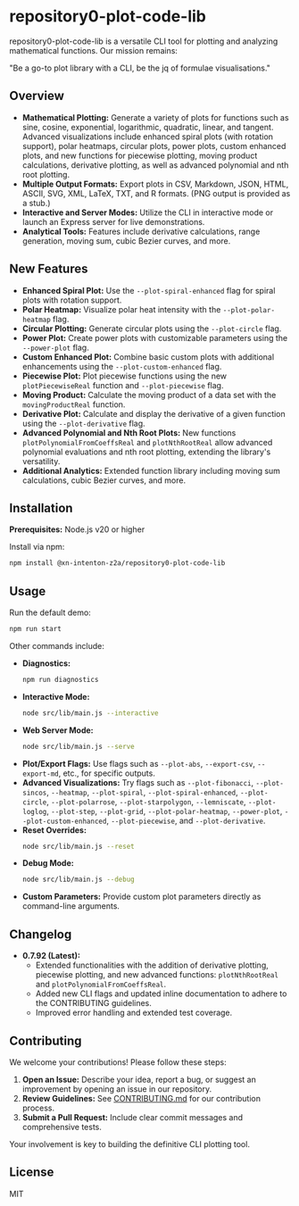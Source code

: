 # repository0-plot-code-lib

repository0-plot-code-lib is a versatile CLI tool for plotting and analyzing mathematical functions. Our mission remains:

"Be a go-to plot library with a CLI, be the jq of formulae visualisations."

## Overview

- **Mathematical Plotting:** Generate a variety of plots for functions such as sine, cosine, exponential, logarithmic, quadratic, linear, and tangent. Advanced visualizations include enhanced spiral plots (with rotation support), polar heatmaps, circular plots, power plots, custom enhanced plots, and new functions for piecewise plotting, moving product calculations, derivative plotting, as well as advanced polynomial and nth root plotting.
- **Multiple Output Formats:** Export plots in CSV, Markdown, JSON, HTML, ASCII, SVG, XML, LaTeX, TXT, and R formats. (PNG output is provided as a stub.)
- **Interactive and Server Modes:** Utilize the CLI in interactive mode or launch an Express server for live demonstrations.
- **Analytical Tools:** Features include derivative calculations, range generation, moving sum, cubic Bezier curves, and more.

## New Features

- **Enhanced Spiral Plot:** Use the `--plot-spiral-enhanced` flag for spiral plots with rotation support.
- **Polar Heatmap:** Visualize polar heat intensity with the `--plot-polar-heatmap` flag.
- **Circular Plotting:** Generate circular plots using the `--plot-circle` flag.
- **Power Plot:** Create power plots with customizable parameters using the `--power-plot` flag.
- **Custom Enhanced Plot:** Combine basic custom plots with additional enhancements using the `--plot-custom-enhanced` flag.
- **Piecewise Plot:** Plot piecewise functions using the new `plotPiecewiseReal` function and `--plot-piecewise` flag.
- **Moving Product:** Calculate the moving product of a data set with the `movingProductReal` function.
- **Derivative Plot:** Calculate and display the derivative of a given function using the `--plot-derivative` flag.
- **Advanced Polynomial and Nth Root Plots:** New functions `plotPolynomialFromCoeffsReal` and `plotNthRootReal` allow advanced polynomial evaluations and nth root plotting, extending the library's versatility.
- **Additional Analytics:** Extended function library including moving sum calculations, cubic Bezier curves, and more.

## Installation

**Prerequisites:** Node.js v20 or higher

Install via npm:

```bash
npm install @xn-intenton-z2a/repository0-plot-code-lib
```

## Usage

Run the default demo:

```bash
npm run start
```

Other commands include:

- **Diagnostics:**
  ```bash
  npm run diagnostics
  ```
- **Interactive Mode:**
  ```bash
  node src/lib/main.js --interactive
  ```
- **Web Server Mode:**
  ```bash
  node src/lib/main.js --serve
  ```
- **Plot/Export Flags:** Use flags such as `--plot-abs`, `--export-csv`, `--export-md`, etc., for specific outputs.
- **Advanced Visualizations:** Try flags such as `--plot-fibonacci`, `--plot-sincos`, `--heatmap`, `--plot-spiral`, `--plot-spiral-enhanced`, `--plot-circle`, `--plot-polarrose`, `--plot-starpolygon`, `--lemniscate`, `--plot-loglog`, `--plot-step`, `--plot-grid`, `--plot-polar-heatmap`, `--power-plot`, `--plot-custom-enhanced`, `--plot-piecewise`, and `--plot-derivative`.
- **Reset Overrides:**
  ```bash
  node src/lib/main.js --reset
  ```
- **Debug Mode:**
  ```bash
  node src/lib/main.js --debug
  ```
- **Custom Parameters:** Provide custom plot parameters directly as command-line arguments.

## Changelog

- **0.7.92 (Latest):**
  - Extended functionalities with the addition of derivative plotting, piecewise plotting, and new advanced functions: `plotNthRootReal` and `plotPolynomialFromCoeffsReal`.
  - Added new CLI flags and updated inline documentation to adhere to the CONTRIBUTING guidelines.
  - Improved error handling and extended test coverage.

## Contributing

We welcome your contributions! Please follow these steps:

1. **Open an Issue:** Describe your idea, report a bug, or suggest an improvement by opening an issue in our repository.
2. **Review Guidelines:** See [CONTRIBUTING.md](./CONTRIBUTING.md) for our contribution process.
3. **Submit a Pull Request:** Include clear commit messages and comprehensive tests.

Your involvement is key to building the definitive CLI plotting tool.

## License

MIT
